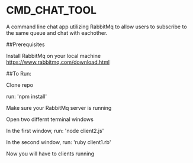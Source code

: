 # CMD_CHAT_TOOL
A command line chat app utilizing RabbitMq to allow users to subscribe to the same queue and chat with eachother.  

##Prerequisites

Install RabbitMq on your local machine
https://www.rabbitmq.com/download.html

##To Run:

Clone repo

run: 'npm install'

Make sure your RabbitMq server is running

Open two differnt terminal windows

In the first window, run: 'node client2.js'

In the second window, run: 'ruby client1.rb'

Now you will have to clients running
